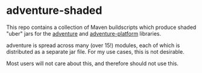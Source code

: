 # adventure-shaded

This repo contains a collection of Maven buildscripts which produce shaded "uber" jars  for the [adventure](https://github.com/KyoriPowered/adventure) and [adventure-platform](https://github.com/KyoriPowered/adventure-platform) libraries.

adventure is spread across many (over 15!) modules, each of which is distributed as a separate jar file. For my use cases, this is not desirable.

Most users will not care about this, and therefore should not use this.